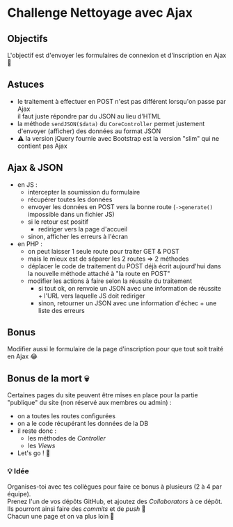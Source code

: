 # Challenge Nettoyage avec Ajax

## Objectifs

L'objectif est d'envoyer les formulaires de connexion et d'inscription en Ajax :muscle:

## Astuces

- le traitement à effectuer en POST n'est pas différent lorsqu'on passe par Ajax  
  il faut juste répondre par du JSON au lieu d'HTML
- la méthode `sendJSON($data)` du `CoreController` permet justement d'envoyer (afficher) des données au format JSON
- :warning: la version jQuery fournie avec Bootstrap est la version "slim" qui ne contient pas Ajax

## Ajax & JSON

- en JS :
  - intercepter la soumission du formulaire
  - récupérer toutes les données
  - envoyer les données en POST vers la bonne route (`->generate()` impossible dans un fichier JS)
  - si le retour est positif
    - rediriger vers la page d'accueil
  - sinon, afficher les erreurs à l'écran
- en PHP :
  - on peut laisser 1 seule route pour traiter GET & POST
  - mais le mieux est de séparer les 2 routes => 2 méthodes
  - déplacer le code de traitement du POST déjà écrit aujourd'hui dans la nouvelle méthode attaché à "la route en POST"
  - modifier les actions à faire selon la réussite du traitement
    - si tout ok, on renvoie un JSON avec une information de réussite + l'URL vers laquelle JS doit rediriger
    - sinon, retourner un JSON avec une information d'échec + une liste des erreurs

## Bonus

Modifier aussi le formulaire de la page d'inscription pour que tout soit traité en Ajax :joy:

## Bonus de la mort 💀

Certaines pages du site peuvent être mises en place pour la partie "publique" du site (non réservé aux membres ou admin) :  

- on a toutes les routes configurées
- on a le code récupérant les données de la DB
- il reste donc :
  - les méthodes de _Controller_
  - les _Views_
- Let's go ! :muscle:

### :bulb: Idée

Organises-toi avec tes collègues pour faire ce bonus à plusieurs (2 à 4 par équipe).  
Prenez l'un de vos dépôts GitHub, et ajoutez des _Collaborators_ à ce dépôt. Ils pourront ainsi faire des _commits_ et de _push_ :tada:  
Chacun une page et on va plus loin :muscle:
